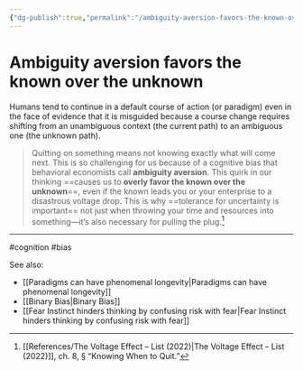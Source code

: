 ```yaml
---
{"dg-publish":true,"permalink":"/ambiguity-aversion-favors-the-known-over-the-unknown/"}
---
```


# Ambiguity aversion favors the known over the unknown

Humans tend to continue in a default course of action (or paradigm) even in the face of evidence that it is misguided because a course change requires shifting from an unambiguous context (the current path) to an ambiguous one (the unknown path).

> Quitting on something means not knowing exactly what will come next. This is so challenging for us because of a cognitive bias that behavioral economists call **ambiguity aversion**. This quirk in our thinking ==causes us to **overly favor the known over the unknown**==, even if the known leads you or your enterprise to a disastrous voltage drop. This is why ==tolerance for uncertainty is important== not just when throwing your time and resources into something—it’s also necessary for pulling the plug.[^1]

---
#cognition #bias 

See also:
- [[Paradigms can have phenomenal longevity\|Paradigms can have phenomenal longevity]]
- [[Binary Bias\|Binary Bias]]
- [[Fear Instinct hinders thinking by confusing risk with fear\|Fear Instinct hinders thinking by confusing risk with fear]]

[^1]: [[References/The Voltage Effect – List (2022)\|The Voltage Effect – List (2022)]], ch. 8, § “Knowing When to Quit.”